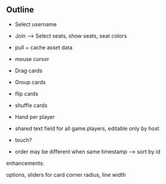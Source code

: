 ## Outline

+ Select username
+ Join --> Select seats, show seats, seat colors
+ pull + cache asset data

+ mouse cursor
+ Drag cards
- Group cards
- flip cards
- shuffle cards
- Hand per player
- shared text field for all game.players, editable only by host


- touch?
- order may be different when same timestamp --> sort by id

enhancements:

options, sliders for card corner radius, line width